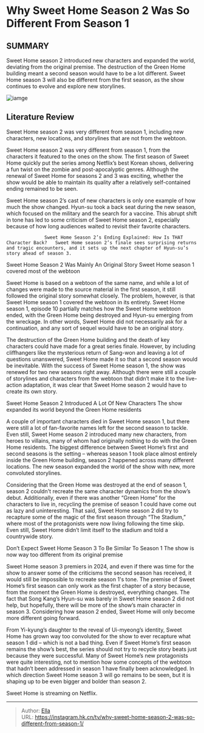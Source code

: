 # Why Sweet Home Season 2 Was So Different From Season 1


## SUMMARY 



  Sweet Home season 2 introduced new characters and expanded the world, deviating from the original premise.   The destruction of the Green Home building meant a second season would have to be a lot different.   Sweet Home season 3 will also be different from the first season, as the show continues to evolve and explore new storylines.  

![iamge](https://static1.srcdn.com/wordpress/wp-content/uploads/2024/01/whysweethomeseason2_issodifferent_thanseason1.jpg)

## Literature Review
Sweet Home season 2 was very different from season 1, including new characters, new locations, and storylines that are not from the webtoon.




Sweet Home season 2 was very different from season 1, from the characters it featured to the ones on the show. The first season of Sweet Home quickly put the series among Netflix’s best Korean shows, delivering a fun twist on the zombie and post-apocalyptic genres. Although the renewal of Sweet Home for seasons 2 and 3 was exciting, whether the show would be able to maintain its quality after a relatively self-contained ending remained to be seen.




Sweet Home season 2’s cast of new characters is only one example of how much the show changed. Hyun-su took a back seat during the new season, which focused on the military and the search for a vaccine. This abrupt shift in tone has led to some criticism of Sweet Home season 2, especially because of how long audiences waited to revisit their favorite characters.

                  Sweet Home Season 2’s Ending Explained: How Is THAT Character Back?   Sweet Home season 2’s finale sees surprising returns and tragic encounters, and it sets up the next chapter of Hyun-su’s story ahead of season 3.    


 Sweet Home Season 2 Was Mainly An Original Story 
Sweet Home season 1 covered most of the webtoon
         

Sweet Home is based on a webtoon of the same name, and while a lot of changes were made to the source material in the first season, it still followed the original story somewhat closely. The problem, however, is that Sweet Home season 1 covered the webtoon in its entirety. Sweet Home season 1, episode 10 partially matches how the Sweet Home webtoon ended, with the Green Home being destroyed and Hyun-su emerging from the wreckage. In other words, Sweet Home did not necessarily ask for a continuation, and any sort of sequel would have to be an original story.





 

The destruction of the Green Home building and the death of key characters could have made for a great series finale. However, by including cliffhangers like the mysterious return of Sang-won and leaving a lot of questions unanswered, Sweet Home made it so that a second season would be inevitable. With the success of Sweet Home season 1, the show was renewed for two new seasons right away. Although there were still a couple of storylines and characters from the webtoon that didn’t make it to the live-action adaptation, it was clear that Sweet Home season 2 would have to create its own story.



 Sweet Home Season 2 Introduced A Lot Of New Characters 
The show expanded its world beyond the Green Home residents
          




A couple of important characters died in Sweet Home season 1, but there were still a lot of fan-favorite names left for the second season to tackle. Even still, Sweet Home season 2 introduced many new characters, from heroes to villains, many of whom had originally nothing to do with the Green Home residents. The biggest difference between Sweet Home’s first and second seasons is the setting – whereas season 1 took place almost entirely inside the Green Home building, season 2 happened across many different locations. The new season expanded the world of the show with new, more convoluted storylines.

Considering that the Green Home was destroyed at the end of season 1, season 2 couldn&#39;t recreate the same character dynamics from the show’s debut. Additionally, even if there was another “Green Home” for the characters to live in, recycling the premise of season 1 could have come out as lazy and uninteresting. That said, Sweet Home season 2 did try to recapture some of the magic of the first season through “The Stadium,” where most of the protagonists were now living following the time skip. Even still, Sweet Home didn’t limit itself to the stadium and told a countrywide story.






 Don’t Expect Sweet Home Season 3 To Be Similar To Season 1 
The show is now way too different from its original premise
          

Sweet Home season 3 premiers in 2024, and even if there was time for the show to answer some of the criticisms the second season has received, it would still be impossible to recreate season 1&#39;s tone. The premise of Sweet Home’s first season can only work as the first chapter of a story because, from the moment the Green Home is destroyed, everything changes. The fact that Song Kang’s Hyun-su was barely in Sweet Home season 2 did not help, but hopefully, there will be more of the show’s main character in season 3. Considering how season 2 ended, Sweet Home will only become more different going forward.


 




From Yi-kyung’s daughter to the reveal of Ui-myeong’s identity, Sweet Home has grown way too convoluted for the show to ever recapture what season 1 did – which is not a bad thing. Even if Sweet Home’s first season remains the show’s best, the series should not try to recycle story beats just because they were successful. Many of Sweet Home’s new protagonists were quite interesting, not to mention how some concepts of the webtoon that hadn’t been addressed in season 1 have finally been acknowledged. In which direction Sweet Home season 3 will go remains to be seen, but it is shaping up to be even bigger and bolder than season 2.



Sweet Home is streaming on Netflix.





---

> Author: [Ella](https://instagram.hk.cn/)  
> URL: https://instagram.hk.cn/tv/why-sweet-home-season-2-was-so-different-from-season-1/  

